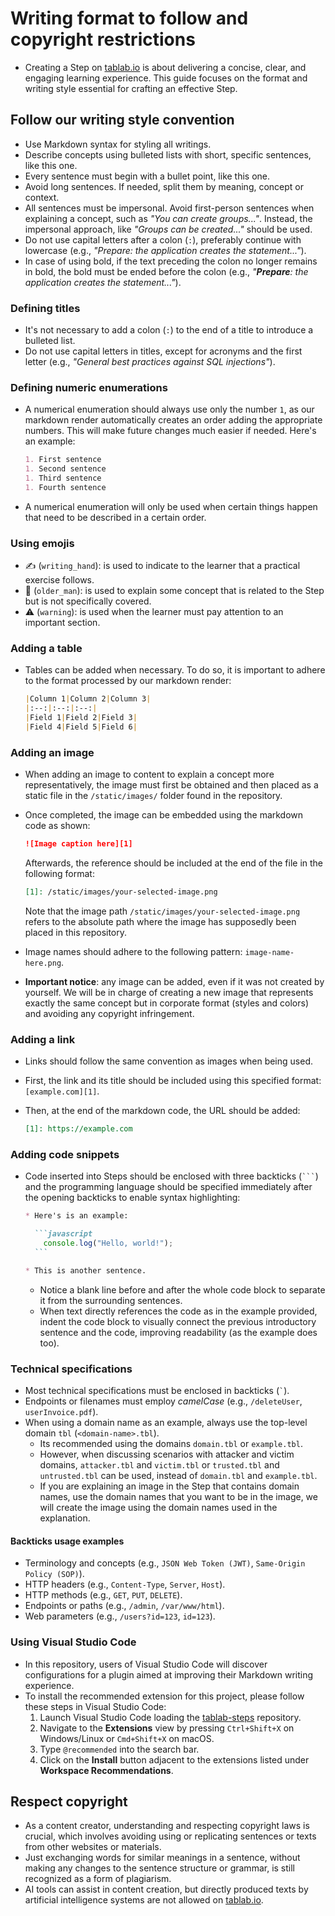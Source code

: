 # Writing format to follow and copyright restrictions

* Creating a Step on [tablab.io][1] is about delivering a concise, clear, and engaging learning experience. This guide focuses on the format and writing style essential for crafting an effective Step.

## Follow our writing style convention

* Use Markdown syntax for styling all writings.
* Describe concepts using bulleted lists with short, specific sentences, like this one.
* Every sentence must begin with a bullet point, like this one.
* Avoid long sentences. If needed, split them by meaning, concept or context.
* All sentences must be impersonal. Avoid first-person sentences when explaining a concept, such as *"You can create groups..."*. Instead, the impersonal approach, like *"Groups can be created..."* should be used.
* Do not use capital letters after a colon (`:`), preferably continue with lowercase (e.g., *"Prepare: the application creates the statement..."*).
* In case of using bold, if the text preceding the colon no longer remains in bold, the bold must be ended before the colon (e.g., *"**Prepare**: the application creates the statement..."*).

### Defining titles

* It's not necessary to add a colon (`:`) to the end of a title to introduce a bulleted list.
* Do not use capital letters in titles, except for acronyms and the first letter (e.g., *"General best practices against SQL injections"*).

### Defining numeric enumerations

* A numerical enumeration should always use only the number `1`, as our markdown render automatically creates an order adding the appropriate numbers. This will make future changes much easier if needed. Here's an example:

  ```markdown
  1. First sentence
  1. Second sentence
  1. Third sentence
  1. Fourth sentence
  ```

* A numerical enumeration will only be used when certain things happen that need to be described in a certain order.

### Using emojis

* :writing_hand: (`writing_hand`): is used to indicate to the learner that a practical exercise follows.
* :older_man: (`older_man`): is used to explain some concept that is related to the Step but is not specifically covered.
* :warning: (`warning`): is used when the learner must pay attention to an important section.

### Adding a table

* Tables can be added when necessary. To do so, it is important to adhere to the format processed by our markdown render:

  ```markdown
  |Column 1|Column 2|Column 3|
  |:--:|:--:|:--:|
  |Field 1|Field 2|Field 3|
  |Field 4|Field 5|Field 6|
  ```

### Adding an image

* When adding an image to content to explain a concept more representatively, the image must first be obtained and then placed as a static file in the `/static/images/` folder found in the repository.
* Once completed, the image can be embedded using the markdown code as shown:

  ```markdown
  ![Image caption here][1]
  ```

  Afterwards, the reference should be included at the end of the file in the following format:

  ```markdown
  [1]: /static/images/your-selected-image.png
  ```
  
  Note that the image path `/static/images/your-selected-image.png` refers to the absolute path where the image has supposedly been placed in this repository.
* Image names should adhere to the following pattern: `image-name-here.png`.
* **Important notice**: any image can be added, even if it was not created by yourself. We will be in charge of creating a new image that represents exactly the same concept but in corporate format (styles and colors) and avoiding any copyright infringement.

### Adding a link

* Links should follow the same convention as images when being used.
* First, the link and its title should be included using this specified format: `[example.com][1]`.
* Then, at the end of the markdown code, the URL should be added:

  ```markdown
  [1]: https://example.com
  ```

### Adding code snippets

* Code inserted into Steps should be enclosed with three backticks (```` ``` ````) and the programming language should be specified immediately after the opening backticks to enable syntax highlighting:

    ``````markdown
    * Here's is an example:

      ```javascript
        console.log("Hello, world!");
      ```

    * This is another sentence.
    ``````

  * Notice a blank line before and after the whole code block to separate it from the surrounding sentences.
  * When text directly references the code as in the example provided, indent the code block to visually connect the previous introductory sentence and the code, improving readability (as the example does too).

### Technical specifications

* Most technical specifications must be enclosed in backticks (`` ` ``).
* Endpoints or filenames must employ *camelCase* (e.g., `/deleteUser`, `userInvoice.pdf`).
* When using a domain name as an example, always use the top-level domain `tbl` (`<domain-name>.tbl`).
  * Its recommended using the domains `domain.tbl` or `example.tbl`.
  * However, when discussing scenarios with attacker and victim domains, `attacker.tbl` and `victim.tbl` or `trusted.tbl` and `untrusted.tbl` can be used, instead of `domain.tbl` and `example.tbl`.
  * If you are explaining an image in the Step that contains domain names, use the domain names that you want to be in the image, we will create the image using the domain names used in the explanation.

#### Backticks usage examples

* Terminology and concepts (e.g., `JSON Web Token (JWT)`, `Same-Origin Policy (SOP)`).
* HTTP headers (e.g., `Content-Type`, `Server`, `Host`).
* HTTP methods (e.g., `GET`, `PUT`, `DELETE`).
* Endpoints or paths (e.g., `/admin`, `/var/www/html`).
* Web parameters (e.g., `/users?id=123`, `id=123`).

### Using Visual Studio Code

* In this repository, users of Visual Studio Code will discover configurations for a plugin aimed at improving their Markdown writing experience.
* To install the recommended extension for this project, please follow these steps in Visual Studio Code:
  1. Launch Visual Studio Code loading the [tablab-steps][2] repository.
  1. Navigate to the **Extensions** view by pressing `Ctrl+Shift+X` on Windows/Linux or `Cmd+Shift+X` on macOS.
  1. Type `@recommended` into the search bar.
  1. Click on the **Install** button adjacent to the extensions listed under **Workspace Recommendations**.

## Respect copyright

* As a content creator, understanding and respecting copyright laws is crucial, which involves avoiding using or replicating sentences or texts from other websites or materials.
* Just exchanging words for similar meanings in a sentence, without making any changes to the sentence structure or grammar, is still recognized as a form of plagiarism.
* AI tools can assist in content creation, but directly produced texts by artificial intelligence systems are not allowed on [tablab.io][1].

[1]: https://tablab.io
[2]: https://github.com/samus-io/tablab-steps
